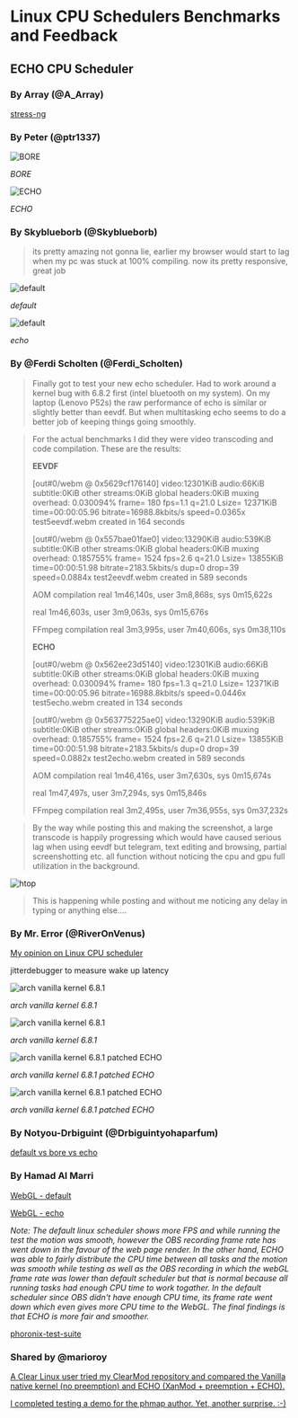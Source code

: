 # Linux CPU Schedulers Benchmarks and Feedback

## ECHO CPU Scheduler

### By Array (@A_Array)

[stress-ng](resources/comparision.txt)

### By Peter (@ptr1337)

![BORE](resources/ptr_bore.jpg)

*BORE*

![ECHO](resources/ptr_echo.jpg)

*ECHO*

### By Skyblueborb (@Skyblueborb)

> its pretty amazing not gonna lie, earlier my browser would start to lag when my pc was stuck at 100% compiling.
> now its pretty responsive, great job


![default](resources/skyblueborb-default.jpg)

*default*

![default](resources/skyblueborb-echo.jpg)

*echo*


### By @Ferdi Scholten (@Ferdi_Scholten)

> Finally got to test your new echo scheduler. Had to work around a kernel bug with 6.8.2 first (intel bluetooth on my system).
> On my laptop (Lenovo P52s) the raw performance of echo is similar or slightly better than eevdf.
> But when multitasking echo seems to do a better job of keeping things going smoothly.

> For the actual benchmarks I did they were video transcoding and code compilation. These are the results:
>
> **EEVDF**
>
> [out#0/webm @ 0x5629cf176140] video:12301KiB audio:66KiB subtitle:0KiB other streams:0KiB global headers:0KiB muxing overhead: 0.030094%
frame=  180 fps=1.1 q=21.0 Lsize=   12371KiB time=00:00:05.96 bitrate=16988.8kbits/s speed=0.0365x
test5eevdf.webm created in 164 seconds
>
> [out#0/webm @ 0x557bae01fae0] video:13290KiB audio:539KiB subtitle:0KiB other streams:0KiB global headers:0KiB muxing overhead: 0.185755%
> frame= 1524 fps=2.6 q=21.0 Lsize=   13855KiB time=00:00:51.98 bitrate=2183.5kbits/s dup=0 drop=39 speed=0.0884x
> test2eevdf.webm created in 589 seconds
>
> AOM compilation
real  1m46,140s,
 user  3m8,868s,
 sys  0m15,622s
>
> real  1m46,603s,
 user  3m9,063s,
 sys  0m15,676s
>
> FFmpeg compilation
real  3m3,995s,
 user  7m40,606s,
 sys  0m38,110s
>
> **ECHO**
>
> [out#0/webm @ 0x562ee23d5140] video:12301KiB audio:66KiB subtitle:0KiB other streams:0KiB global headers:0KiB muxing overhead: 0.030094%
frame=  180 fps=1.3 q=21.0 Lsize=   12371KiB time=00:00:05.96 bitrate=16988.8kbits/s speed=0.0446x
test5echo.webm created in 134 seconds
>
> [out#0/webm @ 0x563775225ae0] video:13290KiB audio:539KiB subtitle:0KiB other streams:0KiB global headers:0KiB muxing overhead: 0.185755%
frame= 1524 fps=2.6 q=21.0 Lsize=   13855KiB time=00:00:51.98 bitrate=2183.5kbits/s dup=0 drop=39 speed=0.0882x
test2echo.webm created in 589 seconds
>
> AOM compilation
real  1m46,416s,
 user  3m7,630s,
 sys  0m15,674s
>
> real  1m47,497s,
 user  3m7,294s,
 sys  0m15,846s
>
> FFmpeg compilation
real  3m2,495s,
 user  7m36,955s,
 sys  0m37,232s

> By the way while posting this and making the screenshot, a large transcode is happily progressing which would
have caused serious lag when using eevdf but telegram, text editing and browsing, partial screenshotting etc.
all function without noticing the cpu and gpu full utilization in the background.

![htop](resources/ferdi.jpg)

> This is happening while posting and without me noticing any delay in typing or anything else....

### By Mr. Error (@RiverOnVenus)

[My opinion on Linux CPU scheduler](https://zhui.dev/2022-11/linux-cpu-schedulers)

jitterdebugger to measure wake up latency

![arch vanilla kernel 6.8.1](resources/mr.default1.jpg)

*arch vanilla kernel 6.8.1*

![arch vanilla kernel 6.8.1](resources/mr.default2.jpg)

*arch vanilla kernel 6.8.1*

![arch vanilla kernel 6.8.1 patched ECHO](resources/mr.echo1.jpg)

*arch vanilla kernel 6.8.1 patched ECHO*

![arch vanilla kernel 6.8.1 patched ECHO](resources/mr.echo2.jpg)

*arch vanilla kernel 6.8.1 patched ECHO*


### By Notyou-Drbiguint (@Drbiguintyohaparfum)

[default vs bore vs echo](resources/tests.txt)

### By Hamad Al Marri

[WebGL - default](resources/hamad-webgl-default.mp4)

[WebGL - echo](resources/hamad-webgl-echo.mp4)

*Note: The default linux scheduler shows more FPS
and while running the test the motion was smooth, however
the OBS recording frame rate has went down in the favour of the web page render.
In the other hand, ECHO was able to fairly distribute the CPU time between all tasks
and the motion was smooth while testing as well as the OBS recording in which the
webGL frame rate was lower than default scheduler but that is normal because all running
tasks had enough CPU time to work togather. In the default scheduler since OBS didn't have
enough CPU time, its frame rate went down which even gives more CPU time to the WebGL. The final findings
is that ECHO is more fair and smoother.*


[phoronix-test-suite](https://openbenchmarking.org/result/2404043-NE-DEFAULTVS48)


### Shared by @marioroy

[A Clear Linux user tried my ClearMod repository and compared the Vanilla native kernel (no preemption) and ECHO (XanMod + preemption + ECHO).](https://community.clearlinux.org/t/nvidia-and-xanmod-cl-updates/9299/32)

[I completed testing a demo for the phmap author. Yet, another surprise. :-)](https://github.com/hamadmarri/ECHO-CPU-Scheduler/issues/3#issuecomment-2043744632)
